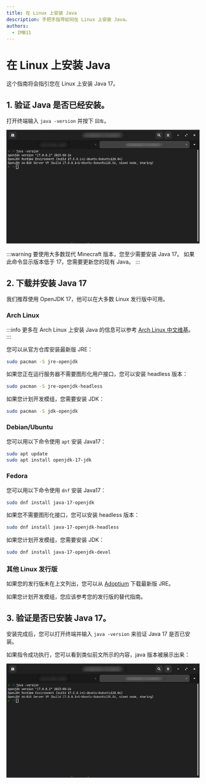 ```yaml
---
title: 在 Linux 上安装 Java
description: 手把手指导如何在 Linux 上安装 Java。
authors:
  - IMB11
---
```


# 在 Linux 上安装 Java

这个指南将会指引您在 Linux 上安装 Java 17。

## 1. 验证 Java 是否已经安装。

打开终端输入 `java -version` 并按下 `回车`。

![输入 "java -version" 的终端。](/assets/players/installing-java/linux-java-version.png)

:::warning
要使用大多数现代 Minecraft 版本，您至少需要安装 Java 17。 如果此命令显示版本低于 17，您需要更新您的现有 Java。
:::

## 2. 下载并安装 Java 17

我们推荐使用 OpenJDK 17，他可以在大多数 Linux 发行版中可用。

### Arch Linux

:::info
更多在 Arch Linux 上安装 Java 的信息可以参考 [Arch Linux 中文维基](https://wiki.archlinuxcn.org/wiki/Java)。
:::

您可以从官方仓库安装最新版 JRE：

```bash
sudo pacman -S jre-openjdk
```

如果您正在运行服务器不需要图形化用户接口，您可以安装 headless 版本：

```bash
sudo pacman -S jre-openjdk-headless
```

如果您计划开发模组，您需要安装 JDK：

```bash
sudo pacman -S jdk-openjdk
```

### Debian/Ubuntu

您可以用以下命令使用 `apt` 安装 Java17：

```bash
sudo apt update
sudo apt install openjdk-17-jdk
```

### Fedora

您可以用以下命令使用 `dnf` 安装 Java17：

```bash
sudo dnf install java-17-openjdk
```

如果您不需要图形化接口，您可以安装 headless 版本：

```bash
sudo dnf install java-17-openjdk-headless
```

如果您计划开发模组，您需要安装 JDK：

```bash
sudo dnf install java-17-openjdk-devel
```

### 其他 Linux 发行版

如果您的发行版未在上文列出，您可以从 [Adoptium](https://adoptium.net/zh-CN/temurin/) 下载最新版 JRE。

如果您计划开发模组，您应该参考您的发行版的替代指南。

## 3. 验证是否已安装 Java 17。

安装完成后，您可以打开终端并输入 `java -version` 来验证 Java 17 是否已安装。

如果指令成功执行，您可以看到类似前文所示的内容，java 版本被展示出来：

![输入 "java -version" 的终端。](/assets/players/installing-java/linux-java-version.png)
